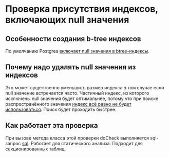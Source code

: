 # Проверка присутствия индексов, включающих null значения

## Особенности создания b-tree индексов
По умолчанию Postgres [включает null значения в btree-индексы](https://postgrespro.ru/docs/postgresql/17/indexes-ordering).

## Почему надо удалять null значения из индексов
Это может существенно уменьшить размер индекса в том случае если null значение встречается часто. Частичный индекс, из которого исключены null значения будет оптимальнее, потому что при поиске распространённого значения [индекс всё равно не будет использоваться](https://postgrespro.ru/docs/postgresql/17/indexes-partial). Поиск будет проходить быстрее.

## Как работает эта проверка
При вызове метода класса этой проверки doCheck выполняется sql-запрос [sql](https://github.com/mfvanek/pg-index-health-sql/blob/master/sql/indexes_with_null_values.sql).
Работает для статического анализа.
Подходит для секционированных таблиц.
